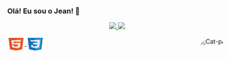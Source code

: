 ### Olá! Eu sou o Jean! 👋

<div align="center">
  <a href="https://github.com/jeandeandrade">
  <img height="130em" src="https://github-readme-stats.vercel.app/api?username=jeandeandrade&show_icons=true&theme=onedark&include_all_commits=false&count_private=true"/>
  <img height="130em" src="https://github-readme-stats.vercel.app/api/top-langs/?username=jeandeandrade&layout=compact&langs_count=7&theme=onedark"/>
</div>
  <div style="display: inline_block"><br>
  <img align="center" alt="Rafa-HTML" height="30" width="40" src="https://raw.githubusercontent.com/devicons/devicon/master/icons/html5/html5-original.svg">
  <img align="center" alt="Rafa-CSS" height="30" width="40" src="https://raw.githubusercontent.com/devicons/devicon/master/icons/css3/css3-original.svg">
  <img align="right" alt="Cat-pic" height="120" style="border-radius:70px;" src="https://miro.medium.com/max/1000/0*08FXLCON4eRuhTz3">
</div>
    
##

